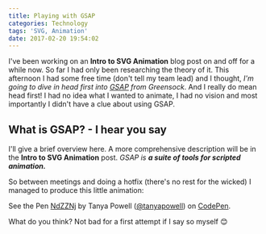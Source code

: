 ```yaml
---
title: Playing with GSAP
categories: Technology
tags: 'SVG, Animation'
date: 2017-02-20 19:54:02
---
```


I've been working on an **Intro to SVG Animation** blog post on and off for a while now. So far I had only been researching the theory of it. This afternoon I had some free time (don't tell my team lead) and I thought, _I'm going to dive in head first into [GSAP](https://greensock.com/gsap) from Greensock_. And I really do mean head first! I had no idea what I wanted to animate, I had no vision and most importantly I didn't have a clue about using GSAP.

## What is GSAP? - I hear you say
I'll give a brief overview here. A more comprehensive description will be in the **Intro to SVG Animation** post. _GSAP is **a suite of tools for scripted animation.**_

So between meetings and doing a hotfix (there's no rest for the wicked) I managed to produce this little animation:
<p data-height="500" data-theme-id="0" data-slug-hash="NdZZNj" data-default-tab="result" data-user="tanyapowell" class='codepen'>See the Pen <a href='http://codepen.io/tanyapowell/full/NdZZNj/'>NdZZNj</a> by Tanya Powell (<a href='http://codepen.io/tanyapowell'>@tanyapowell</a>) on <a href='http://codepen.io'>CodePen</a>.</p>
<script async="async" src="//assets.codepen.io/assets/embed/ei.js"></script>

What do you think? Not bad for a first attempt if I say so myself 😊
